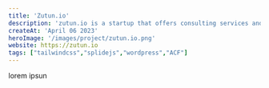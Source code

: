 ```yaml
---
title: 'Zutun.io'
description: 'zutun.io is a startup that offers consulting services and custom software development, its website has a dark minimalist design.'
createAt: 'April 06 2023'
heroImage: '/images/project/zutun.io.png'
website: https://zutun.io
tags: ["tailwindcss","splidejs","wordpress","ACF"]
---
```


lorem ipsun